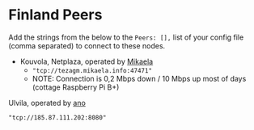 # Finland Peers

Add the strings from the below to the `Peers: [],` list of your config file (comma separated) to connect to these nodes.

* Kouvola, Netplaza, operated by [Mikaela](https://mikaela.info/)  
    * `"tcp://tezagm.mikaela.info:47471"`
    * NOTE: Connection is 0,2 Mbps down / 10 Mbps up most of days (cottage
	  Raspberry Pi B+)

Ulvila, operated by [ano](https://github.com/ano0)

`"tcp://185.87.111.202:8080"`

